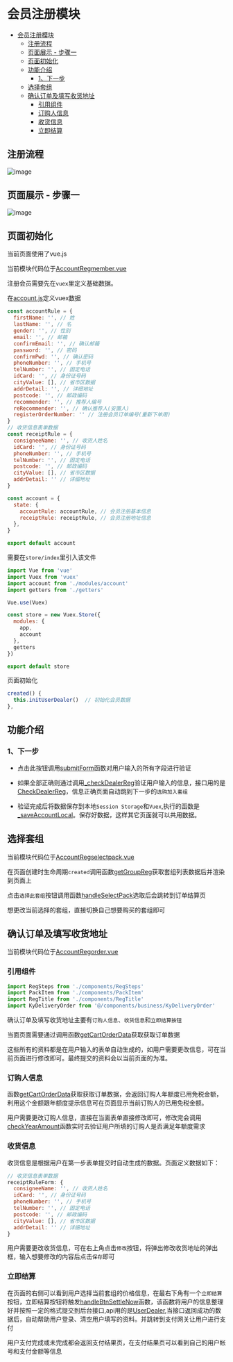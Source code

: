 # 会员注册模块

<!-- TOC -->

- [会员注册模块](#会员注册模块)
  - [注册流程](#注册流程)
  - [页面展示 - 步骤一](#页面展示---步骤一)
  - [页面初始化](#页面初始化)
  - [功能介绍](#功能介绍)
    - [1、下一步](#1下一步)
  - [选择套组](#选择套组)
  - [确认订单及填写收货地址](#确认订单及填写收货地址)
    - [引用组件](#引用组件)
    - [订购人信息](#订购人信息)
    - [收货信息](#收货信息)
    - [立即结算](#立即结算)

<!-- /TOC -->


## 注册流程
![image](./images/process_reg.jpg)

## 页面展示 - 步骤一
![image](./images/regmember_step1.png)

## 页面初始化
当前页面使用了vue.js

当前模块代码位于[AccountRegmember.vue](https://gitlab.kyani.cn/kyani-inc/kyani-shop-mobile/blob/master/src/views/account/AccountRegmember.vue)

注册会员需要先在`vuex`里定义基础数据。

在[account.js](https://gitlab.kyani.cn/kyani-inc/kyani-shop-mobile/blob/master/src/store/modules/account.js)定义vuex数据
```js
const accountRule = {
  firstName: '', // 姓
  lastName: '', // 名
  gender: '', // 性别
  email: '', // 邮箱
  confirmEmail: '', // 确认邮箱
  password: '', // 密码
  confirmPwd: '', // 确认密码
  phoneNumber: '', // 手机号
  telNumber: '', // 固定电话
  idCard: '', // 身份证号码
  cityValue: [], // 省市区数据
  addrDetail: '', // 详细地址
  postcode: '', // 邮政编码
  recommender: '', // 推荐人编号
  reRecommender: '', // 确认推荐人(安置人)
  registerOrderNumber: '' // 注册会员订单编号(重新下单用)
}
// 收货信息表单数据
const receiptRule = {
  consigneeName: '', // 收货人姓名
  idCard: '', // 身份证号码
  phoneNumber: '', // 手机号
  telNumber: '', // 固定电话
  postcode: '', // 邮政编码
  cityValue: [], // 省市区数据
  addrDetail: '' // 详细地址
}

const account = {
  state: {
    accountRule: accountRule, // 会员注册基本信息
    receiptRule: receiptRule, // 会员注册地址信息
  },
}

export default account
```

需要在`store/index`里引入该文件
```js
import Vue from 'vue'
import Vuex from 'vuex'
import account from './modules/account'
import getters from './getters'

Vue.use(Vuex)

const store = new Vuex.Store({
  modules: {
    app,
    account
  },
  getters
})

export default store
```

页面初始化
```js 
created() {
  this.initUserDealer()  // 初始化会员数据
},
```

## 功能介绍

### 1、下一步
  - 点击此按钮调用[submitForm](https://gitlab.kyani.cn/kyani-inc/kyani-shop-mobile/blob/master/src/views/account/AccountRegmember.vue#L399)函数对用户输入的所有字段进行验证

  - 如果全部正确则通过调用[_checkDealerReg](https://gitlab.kyani.cn/kyani-inc/kyani-shop-mobile/blob/master/src/views/account/AccountRegmember.vue#L426)验证用户输入的信息，接口用的是[CheckDealerReg](https://gitlab.kyani.cn/kyani-inc/kyani-shop-mobile/blob/master/src/api/urls.js#L18)，信息正确页面自动跳到下一步的`选购加入套组`
  
  - 验证完成后将数据保存到本地`Session Storage`和`Vuex`,执行的函数是[_saveAccountLocal](https://gitlab.kyani.cn/kyani-inc/kyani-shop-mobile/blob/master/src/views/account/AccountRegmember.vue#L479)。保存好数据，这样其它页面就可以共用数据。

## 选择套组

当前模块代码位于[AccountRegselectpack.vue](https://gitlab.kyani.cn/kyani-inc/kyani-shop-mobile/blob/master/src/views/account/AccountRegselectpack.vue)

在页面创建时生命周期`created`调用函数[getGroupReg](https://gitlab.kyani.cn/kyani-inc/kyani-shop-mobile/blob/master/src/views/account/AccountRegselectpack.vue#L48)获取套组列表数据后并渲染到页面上

点击`选择此套组`按钮调用函数[handleSelectPack](https://gitlab.kyani.cn/kyani-inc/kyani-shop-mobile/blob/master/src/views/account/AccountRegselectpack.vue#L70)选取后会跳转到订单结算页

想更改当前选择的套组，直接切换自己想要购买的套组即可

## 确认订单及填写收货地址

当前模块代码位于[AccountRegorder.vue](https://gitlab.kyani.cn/kyani-inc/kyani-shop-mobile/blob/master/src/views/account/AccountRegorder.vue)

### 引用组件

```js
import RegSteps from './components/RegSteps'
import PackItem from './components/PackItem'
import RegTitle from './components/RegTitle'
import KyDeliveryOrder from '@/components/business/KyDeliveryOrder'
```

确认订单及填写收货地址主要有`订购人信息`、`收货信息`和`立即结算按钮`

当面页面需要通过调用函数[getCartOrderData](https://gitlab.kyani.cn/kyani-inc/kyani-shop-mobile/blob/master/src/views/account/AccountRegorder.vue#L417)获取获取订单数据

这些所有的资料都是在用户输入的表单自动生成的，如用户需要更改信息，可在当前页面进行修改即可。最终提交的资料会以当前页面的为准。


### 订购人信息
函数[getCartOrderData](https://gitlab.kyani.cn/kyani-inc/kyani-shop-mobile/blob/master/src/views/account/AccountRegorder.vue#L417)获取获取订单数据，会返回订购人年额度已用免税金额，利用这个金额跟年额度提示信息可在页面显示当前订购人的已用免税金额。

用户需要更改订购人信息，直接在当面表单直接修改即可，修改完会调用[checkYearAmount](https://gitlab.kyani.cn/kyani-inc/kyani-shop-mobile/blob/master/src/views/account/AccountRegorder.vue#L489)函数实时去验证用户所填的订购人是否满足年额度需求

### 收货信息
收货信息是根据用户在第一步表单提交时自动生成的数据。页面定义数据如下：

```js
// 收货信息表单数据
receiptRuleForm: {
  consigneeName: '', // 收货人姓名
  idCard: '', // 身份证号码
  phoneNumber: '', // 手机号
  telNumber: '', // 固定电话
  postcode: '', // 邮政编码
  cityValue: [], // 省市区数据
  addrDetail: '' // 详细地址
}
```

用户需要更改收货信息，可在右上角点击`修改`按钮，将弹出修改收货地址的弹出框，输入想要修改的内容后点击`保存`即可

### 立即结算

在页面的右侧可以看到用户选择当前套组的价格信息，在最右下角有一个`立即结算`按钮，立即结算按钮将触发[handleBtnSettleNow](https://gitlab.kyani.cn/kyani-inc/kyani-shop-mobile/blob/master/src/views/account/AccountRegorder.vue#L542)函数，该函数将用户的信息整理好并按照一定的格式提交到后台接口,api用的是[UserDealer](https://gitlab.kyani.cn/kyani-inc/kyani-shop-mobile/blob/master/src/api/urls.js#L9),当接口返回成功的数据后，自动帮助用户登录、清空用户填写的资料。并跳转到支付网关让用户进行支付

用户支付完成或未完成都会返回支付结果页，在支付结果页可以看到自己的用户帐号和支付金额等信息